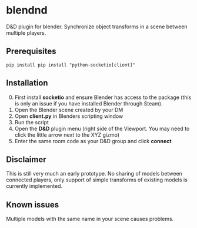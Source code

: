 # blendnd
D&amp;D plugin for blender. Synchronize object transforms in a scene between multiple players.

## Prerequisites
```
pip install pip install "python-socketio[client]"
```

## Installation
0. First install **socketio** and ensure Blender has access to the package (this is only an issue if you have installed Blender through Steam).
1. Open the Blender scene created by your DM
2. Open **client.py** in Blenders scripting window
3. Run the script
4. Open the **D&D** plugin menu (right side of the Viewport. You may need to click the little arrow next to the XYZ gizmo)
5. Enter the same room code as your D&D group and click **connect**

## Disclaimer
This is still very much an early prototype. No sharing of models between connected players, only support of simple transforms of existing models is currently implemented.

## Known issues
Multiple models with the same name in your scene causes problems.
